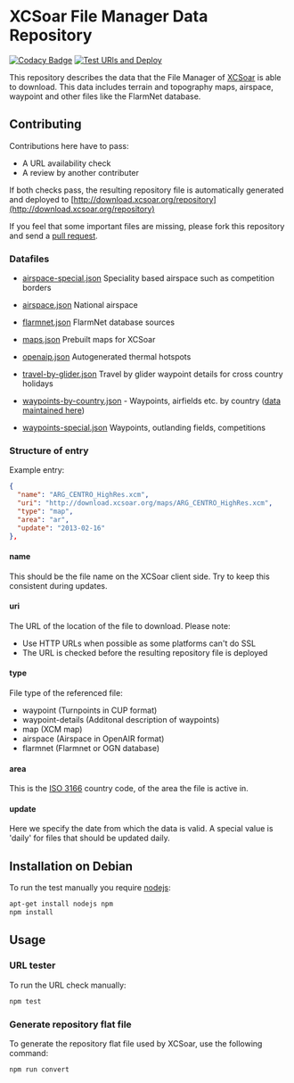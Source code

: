 # XCSoar File Manager Data Repository

[![Codacy Badge](https://api.codacy.com/project/badge/Grade/0d699796e8984182be062691b0dffef6)](https://app.codacy.com/gh/XCSoar/xcsoar-data-repository?utm_source=github.com&utm_medium=referral&utm_content=XCSoar/xcsoar-data-repository&utm_campaign=Badge_Grade_Settings)
[![Test URls and Deploy](https://github.com/XCSoar/xcsoar-data-repository/actions/workflows/deploy.yml/badge.svg)](https://github.com/XCSoar/xcsoar-data-repository/actions/workflows/deploy.yml)

This repository describes the data that the File Manager of
[XCSoar](https://xcsoar.org/) is able to download. This data includes terrain
and topography maps, airspace, waypoint and other files like the FlarmNet
database.

## Contributing

Contributions here have to pass:

* A URL availability check
* A review by another contributer

If both checks pass, the resulting repository file is automatically generated
and deployed to
[http://download.xcsoar.org/repository](http://download.xcsoar.org/repository)

If you feel that some important files are missing, please fork this repository
and send a [pull request](https://github.com/XCSoar/xcsoar-data-repository/pulls).

### Datafiles

* [airspace-special.json](data/airspace-special.json)
  Speciality based airspace such as competition borders

* [airspace.json](data/airspace.json) National airspace
* [flarmnet.json](data/flarmnet.json) FlarmNet database sources
* [maps.json](data/maps.json) Prebuilt maps for XCSoar
* [openaip.json](data/openaip.json) Autogenerated thermal hotspots
* [travel-by-glider.json](data/travel-by-glider.json) Travel by glider
  waypoint details for cross country holidays

* [waypoints-by-country.json](data/waypoints-by-country.json) - Waypoints,
  airfields etc. by country
  ([data maintained here](https://github.com/XCSoar/xcsoar-data-content/tree/master/waypoints))

* [waypoints-special.json](data/waypoints-special.json) Waypoints,
  outlanding fields, competitions

### Structure of entry

Example entry:

```json
{
  "name": "ARG_CENTRO_HighRes.xcm",
  "uri": "http://download.xcsoar.org/maps/ARG_CENTRO_HighRes.xcm",
  "type": "map",
  "area": "ar",
  "update": "2013-02-16"
},
```

#### name

This should be the file name on the XCSoar client side.
Try to keep this consistent during updates.

#### uri

The URL of the location of the file to download.
Please note:

* Use HTTP URLs when possible as some platforms can't do SSL
* The URL is checked before the resulting repository file is deployed

#### type

File type of the referenced file:

* waypoint (Turnpoints in CUP format)
* waypoint-details (Additonal description of waypoints)
* map (XCM map)
* airspace (Airspace in OpenAIR format)
* flarmnet (Flarmnet or OGN database)

#### area

This is the
[ISO 3166](https://en.wikipedia.org/wiki/List_of_ISO_3166_country_codes)
country code, of the area the file is active in.

#### update

Here we specify the date from which the data is valid.
A special value is 'daily' for files that should be updated daily.

## Installation on Debian

To run the test manually you require [nodejs](https://nodejs.org):

```bash
apt-get install nodejs npm
npm install
```

## Usage

### URL tester

To run the URL check manually:

```bash
npm test
```

### Generate repository flat file

To generate the repository flat file used by XCSoar, use the following command:

```bash
npm run convert
```
